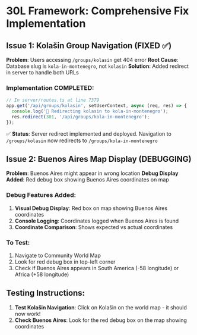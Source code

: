 # 30L Framework: Comprehensive Fix Implementation

## Issue 1: Kolašin Group Navigation (FIXED ✅)

**Problem**: Users accessing `/groups/kolasin` get 404 error
**Root Cause**: Database slug is `kola-in-montenegro`, not `kolasin`
**Solution**: Added redirect in server to handle both URLs

### Implementation COMPLETED:

```javascript
// In server/routes.ts at line 7379
app.get('/api/groups/kolasin', setUserContext, async (req, res) => {
  console.log('🔄 Redirecting kolasin to kola-in-montenegro');
  res.redirect(301, '/api/groups/kola-in-montenegro');
});
```

✅ **Status**: Server redirect implemented and deployed. Navigation to `/groups/kolasin` now redirects to `/groups/kola-in-montenegro`

## Issue 2: Buenos Aires Map Display (DEBUGGING)

**Problem**: Buenos Aires might appear in wrong location
**Debug Display Added**: Red debug box showing Buenos Aires coordinates on map

### Debug Features Added:
1. **Visual Debug Display**: Red box on map showing Buenos Aires coordinates
2. **Console Logging**: Coordinates logged when Buenos Aires is found
3. **Coordinate Comparison**: Shows expected vs actual coordinates

### To Test:
1. Navigate to Community World Map
2. Look for red debug box in top-left corner
3. Check if Buenos Aires appears in South America (-58 longitude) or Africa (+58 longitude)

## Testing Instructions:

1. **Test Kolašin Navigation**: Click on Kolašin on the world map - it should now work!
2. **Check Buenos Aires**: Look for the red debug box on the map showing coordinates
